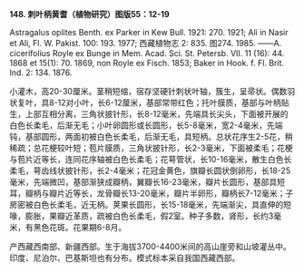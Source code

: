 **148. 刺叶柄黄耆（植物研究）图版55：12-19**

Astragalus oplites Benth. ex Parker in Kew Bull. 1921: 270. 1921; Ali in Nasir et Ali, Fl. W. Pakist. 100: 193. 1977; 西藏植物志 2: 835. 图274. 1985. ——A. cicerifolius Royle ex Bunge in Mem. Acad. Sci. St. Petersb. VII. 11 (16): 44. 1868 et 15(1): 70. 1869, non Royle ex Fisch. 1853; Baker in Hook. f. Fl. Brit. Ind. 2: 134. 1876.

小灌木，高20-30厘米。茎稍短缩，宿存坚硬针刺状叶轴，簇生，呈帚状。偶数羽状复叶，具8-12对小叶，长6-12厘米，基部常带红色；托叶膜质，基部与叶柄贴生，上部互相分离，三角状披针形，长8-12毫米，先端具长尖头，下面被开展的白色长柔毛，后渐无毛；小叶卵圆形或长圆形，长5-8毫米，宽2-4毫米，先端钝，基部圆形，两面初被白色长柔毛，后渐无毛，具短柄。总状花序生2-5花，稍稀疏；总花梗较叶短；苞片膜质，三角状披针形，长2-3毫米，下面被柔毛；花梗与苞片近等长，连同花序轴被白色长柔毛；花萼管状，长10-16毫米，散生白色长柔毛，萼齿线状披针形，长2-4毫米；花冠金黄色，旗瓣长圆状倒卵形，长18-25毫米，先端微凹，基部渐狭成瓣柄，翼瓣长16-23毫米，瓣片长圆形，基部具短耳，瓣柄与瓣片近等长，龙骨瓣长13-20毫米，瓣片半卵形，瓣柄长7-12毫米；子房密被白色长柔毛，近无柄。荚果长圆形，长15-18毫米，先端渐尖，具直伸的短喙，膨胀，果瓣近革质，疏被白色长柔毛，假2室。种子多数，肾形，长约3毫米，有黑色花斑。花果期6-8月。

产西藏西南部、新疆西部。生于海拔3700-4400米间的高山崖旁和山坡灌丛中。印度、尼泊尔、巴基斯坦也有分布。模式标本采自我国西藏西部。
